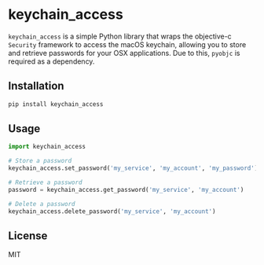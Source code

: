 # keychain_access

`keychain_access` is a simple Python library that wraps the objective-c `Security` framework to access the macOS keychain, allowing you to store and retrieve passwords for your OSX applications. Due to this, `pyobjc` is required as a dependency.

## Installation

```bash
pip install keychain_access
```

## Usage

```python
import keychain_access

# Store a password
keychain_access.set_password('my_service', 'my_account', 'my_password')

# Retrieve a password
password = keychain_access.get_password('my_service', 'my_account')

# Delete a password
keychain_access.delete_password('my_service', 'my_account')
```

## License

MIT
